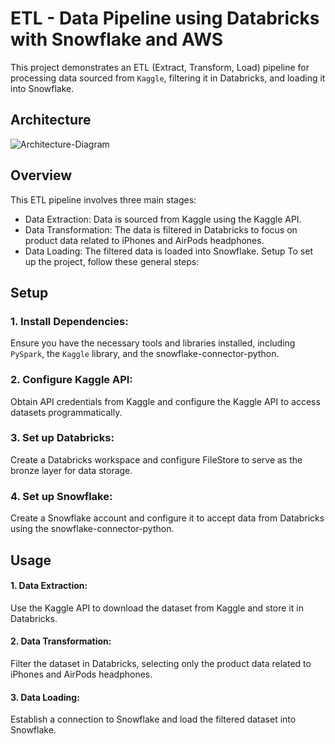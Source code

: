
# ETL - Data Pipeline using Databricks with Snowflake and AWS
This project demonstrates an ETL (Extract, Transform, Load) pipeline for processing data sourced from ```Kaggle```, filtering it in Databricks, and loading it into Snowflake.

## Architecture

![Architecture-Diagram](https://github.com/AliMuhammad229/ETL-Kaggle-Databricks-Snwoflake/assets/47716529/b9e87575-f07a-4976-ad40-02224d0bdeaa)


## Overview
This ETL pipeline involves three main stages:

- Data Extraction: Data is sourced from Kaggle using the Kaggle API.
- Data Transformation: The data is filtered in Databricks to focus on product data related to iPhones and AirPods headphones.
- Data Loading: The filtered data is loaded into Snowflake.
Setup
To set up the project, follow these general steps:

## Setup
### 1. Install Dependencies: 
Ensure you have the necessary tools and libraries installed, including ``PySpark``, the ``Kaggle`` library, and the snowflake-connector-python.

### 2. Configure Kaggle API: 
Obtain API credentials from Kaggle and configure the Kaggle API to access datasets programmatically.

### 3. Set up Databricks: 
Create a Databricks workspace and configure FileStore to serve as the bronze layer for data storage.

### 4. Set up Snowflake: 
Create a Snowflake account and configure it to accept data from Databricks using the snowflake-connector-python.

## Usage

#### 1. Data Extraction: 
Use the Kaggle API to download the dataset from Kaggle and store it in Databricks.
#### 2. Data Transformation: 
Filter the dataset in Databricks, selecting only the product data related to iPhones and AirPods headphones.
#### 3. Data Loading: 
Establish a connection to Snowflake and load the filtered dataset into Snowflake.

